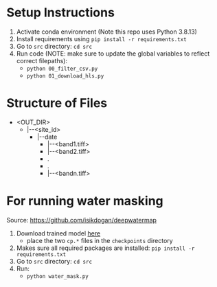 # Setup Instructions
1. Activate conda environment (Note this repo uses Python 3.8.13)
2. Install requirements using `pip install -r requirements.txt`
3. Go to `src` directory: `cd src`
3. Run code (NOTE: make sure to update the global variables to reflect correct filepaths):
    - `python 00_filter_csv.py`
    - `python 01_download_hls.py`

# Structure of Files
- <OUT_DIR>
    - |--<site_id>
        - |--date
            - |--<band1.tiff>
            - |--<band2.tiff>
            - .
            - .
            - |--<bandn.tiff>

# For running water masking
Source: https://github.com/isikdogan/deepwatermap
1. Download trained model [here](https://drive.google.com/drive/folders/1p8gojc2C9EaKzZ9-kWdUoDgWeiPVqItb?usp=share_link)
    - place the two `cp.*` files in the `checkpoints` directory
2. Makes sure all required packages are installed: `pip install -r requirements.txt`
1. Go to `src` directory: `cd src`
2. Run: 
    - `python water_mask.py`